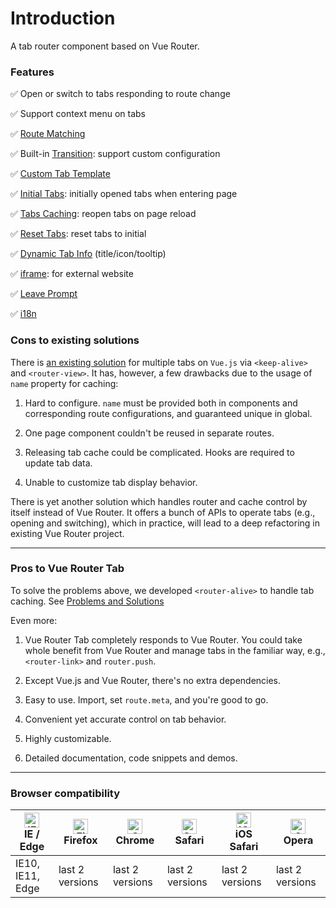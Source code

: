 # Introduction

A tab router component based on Vue Router.

### Features

✅ Open or switch to tabs responding to route change

✅ Support context menu on tabs

✅ [Route Matching](essentials/rule.md)

✅ Built-in [Transition](advanced/transition.md): support custom configuration

✅ [Custom Tab Template](advanced/slot.md)

✅ [Initial Tabs](advanced/initial-tabs.md): initially opened tabs when entering page

✅ [Tabs Caching](advanced/restore.md): reopen tabs on page reload

✅ [Reset Tabs](essentials/operate.md#重置页签): reset tabs to initial 

✅ [Dynamic Tab Info](advanced/dynamic-tab-info.md) (title/icon/tooltip)

✅ [iframe](essentials/iframe.md): for external website

✅ [Leave Prompt](advanced/page-leave.md)

✅ [i18n](essentials/i18n.md)


### Cons to existing solutions

There is [an existing solution](https://panjiachen.github.io/vue-element-admin-site/guide/essentials/tags-view.html) for multiple tabs on `Vue.js` via `<keep-alive>` and `<router-view>`. It has, however, a few drawbacks due to the usage of `name` property for caching:

1. Hard to configure. `name` must be provided both in components and corresponding route configurations, and guaranteed unique in global.

2. One page component couldn't be reused in separate routes.

3. Releasing tab cache could be complicated. Hooks are required to update tab data.

4. Unable to customize tab display behavior.


There is yet another solution which handles router and cache control by itself instead of Vue Router. It offers a bunch of APIs to operate tabs (e.g., opening and switching), which in practice, will lead to a deep refactoring in existing Vue Router project.

---

### Pros to Vue Router Tab

To solve the problems above, we developed `<router-alive>` to handle tab caching. See [Problems and Solutions](solutions.md)

Even more:

1. Vue Router Tab completely responds to Vue Router. You could take whole benefit from Vue Router and manage tabs in the familiar way, e.g., `<router-link>` and `router.push`.

2. Except Vue.js and Vue Router, there's no extra dependencies.

3. Easy to use. Import, set `route.meta`, and you're good to go.

4. Convenient yet accurate control on tab behavior.

5. Highly customizable.

6. Detailed documentation, code snippets and demos.

---


### Browser compatibility

| [<img src="https://raw.githubusercontent.com/alrra/browser-logos/master/src/edge/edge_48x48.png" alt="IE / Edge" width="24px" height="24px" />](http://godban.github.io/browsers-support-badges/)</br>IE / Edge | [<img src="https://raw.githubusercontent.com/alrra/browser-logos/master/src/firefox/firefox_48x48.png" alt="Firefox" width="24px" height="24px" />](http://godban.github.io/browsers-support-badges/)</br>Firefox | [<img src="https://raw.githubusercontent.com/alrra/browser-logos/master/src/chrome/chrome_48x48.png" alt="Chrome" width="24px" height="24px" />](http://godban.github.io/browsers-support-badges/)</br>Chrome | [<img src="https://raw.githubusercontent.com/alrra/browser-logos/master/src/safari/safari_48x48.png" alt="Safari" width="24px" height="24px" />](http://godban.github.io/browsers-support-badges/)</br>Safari | [<img src="https://raw.githubusercontent.com/alrra/browser-logos/master/src/safari-ios/safari-ios_48x48.png" alt="iOS Safari" width="24px" height="24px" />](http://godban.github.io/browsers-support-badges/)</br>iOS Safari | [<img src="https://raw.githubusercontent.com/alrra/browser-logos/master/src/opera/opera_48x48.png" alt="Opera" width="24px" height="24px" />](http://godban.github.io/browsers-support-badges/)</br>Opera |
| --------- | --------- | --------- | --------- | --------- | --------- |
| IE10, IE11, Edge| last 2 versions| last 2 versions| last 2 versions| last 2 versions| last 2 versions
